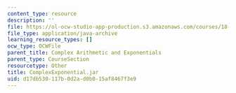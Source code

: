 ```yaml
---
content_type: resource
description: ''
file: https://ol-ocw-studio-app-production.s3.amazonaws.com/courses/18-03sc-differential-equations-fall-2011/d17db530117b0d2ad0b015af8467f3e9_ComplexExponential.jar
file_type: application/java-archive
learning_resource_types: []
ocw_type: OCWFile
parent_title: Complex Arithmetic and Exponentials
parent_type: CourseSection
resourcetype: Other
title: ComplexExponential.jar
uid: d17db530-117b-0d2a-d0b0-15af8467f3e9
---
```

